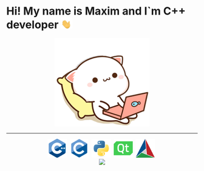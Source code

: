 <h1>Hi! My name is Maxim and I`m C++ developer
    <img src="./src/hi.gif" width="30px"/>
</h1>
<div align="center">
    <img src="./src/cat.gif" width="250px"/>
</div>
<hr>
<div align="center">
    <img src="./src/cplusplus-original.svg" width="50px"/>&nbsp;
    <img src="./src/c-original.svg" width="50px"/>&nbsp;
    <img src="./src/python-original.svg" width="50px"/>&nbsp;
    <img src="./src/qt-original.svg" width="50px"/>&nbsp;
    <img src="./src/cmake-original.svg" width="50px"/>&nbsp;
</div>
<div align="center">
    <img src="https://komarev.com/ghpvc/?username=Mahiminho&style=plastic&color=blueviolet"/>
</div>
